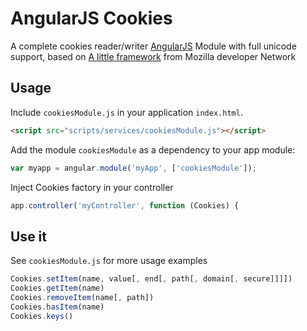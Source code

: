 AngularJS Cookies
=================

A complete cookies reader/writer [AngularJS](http://angularjs.org/) Module with full unicode support, based on [A little framework](https://developer.mozilla.org/en-US/docs/Web/API/document.cookie) from Mozilla developer Network 

Usage
-----
Include `cookiesModule.js` in your application `index.html`.

```html
<script src="scripts/services/cookiesModule.js"></script>
```

Add the module `cookiesModule` as a dependency to your app module:

```js
var myapp = angular.module('myApp', ['cookiesModule']);
```

Inject Cookies factory in your controller

```js
app.controller('myController', function (Cookies) {
```

Use it
-----

See `cookiesModule.js` for more usage examples

```js
Cookies.setItem(name, value[, end[, path[, domain[, secure]]]])
Cookies.getItem(name)
Cookies.removeItem(name[, path])
Cookies.hasItem(name)
Cookies.keys()
```
